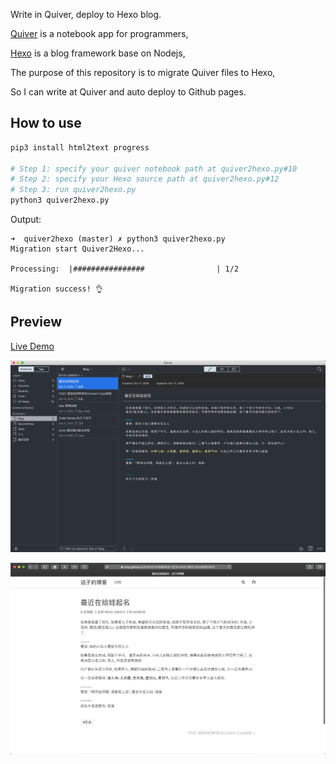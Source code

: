 Write in Quiver, deploy to Hexo blog.

[Quiver](https://github.com/HappenApps/Quiver) is a notebook app for programmers,

[Hexo](https://github.com/hexojs/hexo) is a blog framework base on Nodejs,

The purpose of this repository is to migrate Quiver files to Hexo,

So I can write at Quiver and auto deploy to Github pages.

## How to use

```bash
pip3 install html2text progress

# Step 1: specify your quiver notebook path at quiver2hexo.py#10
# Step 2: specify your Hexo source path at quiver2hexo.py#12
# Step 3: run quiver2hexo.py
python3 quiver2hexo.py
```

Output:

```
➜  quiver2hexo (master) ✗ python3 quiver2hexo.py
Migration start Quiver2Hexo...

Processing:  |################                | 1/2

Migration success! 👌
```

## Preview

[Live Demo](https://rmlzy.github.io/)

![](./assets/quiver.jpg)

![](./assets/blog.jpg)
